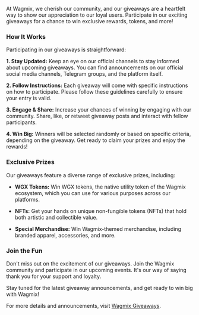 At Wagmix, we cherish our community, and our giveaways are a heartfelt way to show our appreciation to our loyal users. Participate in our exciting giveaways for a chance to win exclusive rewards, tokens, and more!

### How It Works

Participating in our giveaways is straightforward:

**1. Stay Updated:** Keep an eye on our official channels to stay informed about upcoming giveaways. You can find announcements on our official social media channels, Telegram groups, and the platform itself.

**2. Follow Instructions:** Each giveaway will come with specific instructions on how to participate. Please follow these guidelines carefully to ensure your entry is valid.

**3. Engage & Share:** Increase your chances of winning by engaging with our community. Share, like, or retweet giveaway posts and interact with fellow participants.

**4. Win Big:** Winners will be selected randomly or based on specific criteria, depending on the giveaway. Get ready to claim your prizes and enjoy the rewards!

### Exclusive Prizes

Our giveaways feature a diverse range of exclusive prizes, including:

- **WGX Tokens:** Win WGX tokens, the native utility token of the Wagmix ecosystem, which you can use for various purposes across our platforms.

- **NFTs:** Get your hands on unique non-fungible tokens (NFTs) that hold both artistic and collectible value.

- **Special Merchandise:** Win Wagmix-themed merchandise, including branded apparel, accessories, and more.

### Join the Fun

Don't miss out on the excitement of our giveaways. Join the Wagmix community and participate in our upcoming events. It's our way of saying thank you for your support and loyalty.

Stay tuned for the latest giveaway announcements, and get ready to win big with Wagmix!

For more details and announcements, visit [Wagmix Giveaways](https://wagmix.io/).
